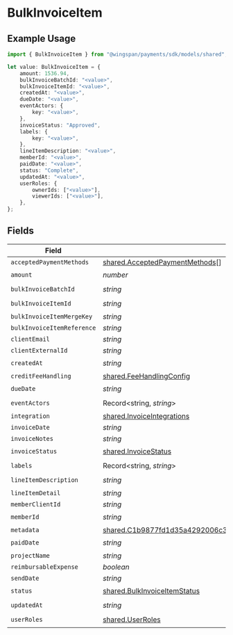 # BulkInvoiceItem

## Example Usage

```typescript
import { BulkInvoiceItem } from "@wingspan/payments/sdk/models/shared";

let value: BulkInvoiceItem = {
    amount: 1536.94,
    bulkInvoiceBatchId: "<value>",
    bulkInvoiceItemId: "<value>",
    createdAt: "<value>",
    dueDate: "<value>",
    eventActors: {
        key: "<value>",
    },
    invoiceStatus: "Approved",
    labels: {
        key: "<value>",
    },
    lineItemDescription: "<value>",
    memberId: "<value>",
    paidDate: "<value>",
    status: "Complete",
    updatedAt: "<value>",
    userRoles: {
        ownerIds: ["<value>"],
        viewerIds: ["<value>"],
    },
};
```

## Fields

| Field                                                                                                                                                                     | Type                                                                                                                                                                      | Required                                                                                                                                                                  | Description                                                                                                                                                               |
| ------------------------------------------------------------------------------------------------------------------------------------------------------------------------- | ------------------------------------------------------------------------------------------------------------------------------------------------------------------------- | ------------------------------------------------------------------------------------------------------------------------------------------------------------------------- | ------------------------------------------------------------------------------------------------------------------------------------------------------------------------- |
| `acceptedPaymentMethods`                                                                                                                                                  | [shared.AcceptedPaymentMethods](../../../sdk/models/shared/acceptedpaymentmethods.md)[]                                                                                   | :heavy_minus_sign:                                                                                                                                                        | N/A                                                                                                                                                                       |
| `amount`                                                                                                                                                                  | *number*                                                                                                                                                                  | :heavy_check_mark:                                                                                                                                                        | N/A                                                                                                                                                                       |
| `bulkInvoiceBatchId`                                                                                                                                                      | *string*                                                                                                                                                                  | :heavy_check_mark:                                                                                                                                                        | N/A                                                                                                                                                                       |
| `bulkInvoiceItemId`                                                                                                                                                       | *string*                                                                                                                                                                  | :heavy_check_mark:                                                                                                                                                        | N/A                                                                                                                                                                       |
| `bulkInvoiceItemMergeKey`                                                                                                                                                 | *string*                                                                                                                                                                  | :heavy_minus_sign:                                                                                                                                                        | N/A                                                                                                                                                                       |
| `bulkInvoiceItemReference`                                                                                                                                                | *string*                                                                                                                                                                  | :heavy_minus_sign:                                                                                                                                                        | N/A                                                                                                                                                                       |
| `clientEmail`                                                                                                                                                             | *string*                                                                                                                                                                  | :heavy_minus_sign:                                                                                                                                                        | N/A                                                                                                                                                                       |
| `clientExternalId`                                                                                                                                                        | *string*                                                                                                                                                                  | :heavy_minus_sign:                                                                                                                                                        | N/A                                                                                                                                                                       |
| `createdAt`                                                                                                                                                               | *string*                                                                                                                                                                  | :heavy_check_mark:                                                                                                                                                        | N/A                                                                                                                                                                       |
| `creditFeeHandling`                                                                                                                                                       | [shared.FeeHandlingConfig](../../../sdk/models/shared/feehandlingconfig.md)                                                                                               | :heavy_minus_sign:                                                                                                                                                        | N/A                                                                                                                                                                       |
| `dueDate`                                                                                                                                                                 | *string*                                                                                                                                                                  | :heavy_check_mark:                                                                                                                                                        | N/A                                                                                                                                                                       |
| `eventActors`                                                                                                                                                             | Record<string, *string*>                                                                                                                                                  | :heavy_check_mark:                                                                                                                                                        | N/A                                                                                                                                                                       |
| `integration`                                                                                                                                                             | [shared.InvoiceIntegrations](../../../sdk/models/shared/invoiceintegrations.md)                                                                                           | :heavy_minus_sign:                                                                                                                                                        | N/A                                                                                                                                                                       |
| `invoiceDate`                                                                                                                                                             | *string*                                                                                                                                                                  | :heavy_minus_sign:                                                                                                                                                        | N/A                                                                                                                                                                       |
| `invoiceNotes`                                                                                                                                                            | *string*                                                                                                                                                                  | :heavy_minus_sign:                                                                                                                                                        | N/A                                                                                                                                                                       |
| `invoiceStatus`                                                                                                                                                           | [shared.InvoiceStatus](../../../sdk/models/shared/invoicestatus.md)                                                                                                       | :heavy_check_mark:                                                                                                                                                        | N/A                                                                                                                                                                       |
| `labels`                                                                                                                                                                  | Record<string, *string*>                                                                                                                                                  | :heavy_check_mark:                                                                                                                                                        | N/A                                                                                                                                                                       |
| `lineItemDescription`                                                                                                                                                     | *string*                                                                                                                                                                  | :heavy_check_mark:                                                                                                                                                        | N/A                                                                                                                                                                       |
| `lineItemDetail`                                                                                                                                                          | *string*                                                                                                                                                                  | :heavy_minus_sign:                                                                                                                                                        | N/A                                                                                                                                                                       |
| `memberClientId`                                                                                                                                                          | *string*                                                                                                                                                                  | :heavy_minus_sign:                                                                                                                                                        | N/A                                                                                                                                                                       |
| `memberId`                                                                                                                                                                | *string*                                                                                                                                                                  | :heavy_check_mark:                                                                                                                                                        | N/A                                                                                                                                                                       |
| `metadata`                                                                                                                                                                | [shared.C1b9877fd1d35a4292006c3c09941c1c5c21bbe2e0e87488661804eebf2a3e4a](../../../sdk/models/shared/c1b9877fd1d35a4292006c3c09941c1c5c21bbe2e0e87488661804eebf2a3e4a.md) | :heavy_minus_sign:                                                                                                                                                        | N/A                                                                                                                                                                       |
| `paidDate`                                                                                                                                                                | *string*                                                                                                                                                                  | :heavy_check_mark:                                                                                                                                                        | N/A                                                                                                                                                                       |
| `projectName`                                                                                                                                                             | *string*                                                                                                                                                                  | :heavy_minus_sign:                                                                                                                                                        | N/A                                                                                                                                                                       |
| `reimbursableExpense`                                                                                                                                                     | *boolean*                                                                                                                                                                 | :heavy_minus_sign:                                                                                                                                                        | N/A                                                                                                                                                                       |
| `sendDate`                                                                                                                                                                | *string*                                                                                                                                                                  | :heavy_minus_sign:                                                                                                                                                        | N/A                                                                                                                                                                       |
| `status`                                                                                                                                                                  | [shared.BulkInvoiceItemStatus](../../../sdk/models/shared/bulkinvoiceitemstatus.md)                                                                                       | :heavy_check_mark:                                                                                                                                                        | N/A                                                                                                                                                                       |
| `updatedAt`                                                                                                                                                               | *string*                                                                                                                                                                  | :heavy_check_mark:                                                                                                                                                        | N/A                                                                                                                                                                       |
| `userRoles`                                                                                                                                                               | [shared.UserRoles](../../../sdk/models/shared/userroles.md)                                                                                                               | :heavy_check_mark:                                                                                                                                                        | N/A                                                                                                                                                                       |